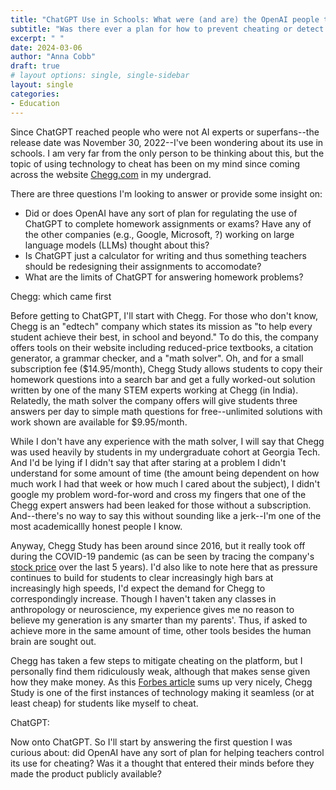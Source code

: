 ```yaml
---
title: "ChatGPT Use in Schools: What were (and are) the OpenAI people thinking?"
subtitle: "Was there ever a plan for how to prevent cheating or detect AI use for completing homework assignments? Should there be?"
excerpt: " "
date: 2024-03-06
author: "Anna Cobb"
draft: true
# layout options: single, single-sidebar
layout: single
categories:
- Education
---
```


Since ChatGPT reached people who were not AI experts or superfans--the release date was November 30, 2022--I've been wondering about its use in schools. I am very far from the only person to be thinking about this, but the topic of using technology to cheat has been on my mind since coming across the website [Chegg.com](https://www.chegg.com/) in my undergrad.

There are three questions I'm looking to answer or provide some insight on:
+ Did or does OpenAI have any sort of plan for regulating the use of ChatGPT to complete homework assignments or exams? Have any of the other companies (e.g., Google, Microsoft, ?) working on large language models (LLMs) thought about this?
+ Is ChatGPT just a calculator for writing and thus something teachers should be redesigning their assignments to accomodate?
+ What are the limits of ChatGPT for answering homework problems?

Chegg: which came first 

Before getting to ChatGPT, I'll start with Chegg. For those who don't know, Chegg is an "edtech" company which states its mission as "to help every student achieve their best, in school and beyond." To do this, the company offers tools on their website including reduced-price textbooks, a citation generator, a grammar checker, and a "math solver". Oh, and for a small subscription fee ($14.95/month), Chegg Study allows students to copy their homework questions into a search bar and get a fully worked-out solution written by one of the many STEM experts working at Chegg (in India). Relatedly, the math solver the company offers will give students three answers per day to simple math questions for free--unlimited solutions with work shown are available for \$9.95/month.

While I don't have any experience with the math solver, I will say that Chegg was used heavily by students in my undergraduate cohort at Georgia Tech. And I'd be lying if I didn't say that after staring at a problem I didn't understand for some amount of time (the amount being dependent on how much work I had that week or how much I cared about the subject), I didn't google my problem word-for-word and cross my fingers that one of the Chegg expert answers had been leaked for those without a subscription. And--there's no way to say this without sounding like a jerk--I'm one of the most academicallly honest people I know.

Anyway, Chegg Study has been around since 2016, but it really took off during the COVID-19 pandemic (as can be seen by tracing the company's [stock price](https://www.google.com/finance/quote/CHGG:NYSE?sa=X&ved=2ahUKEwi7xYqsu-CEAxV2OUQIHUu9DhkQ3ecFegQIIRAX) over the last 5 years). I'd also like to note here that as pressure continues to build for students to clear increasingly high bars at increasingly high speeds, I'd expect the demand for Chegg to correspondingly increase. Though I haven't taken any classes in anthropology or neuroscience, my experience gives me no reason to believe my generation is any smarter than my parents'. Thus, if asked to achieve more in the same amount of time, other tools besides the human brain are sought out.

Chegg has taken a few steps to mitigate cheating on the platform, but I personally find them ridiculously weak, although that makes sense given how they make money. As this [Forbes article](https://www.forbes.com/sites/susanadams/2021/01/28/this-12-billion-company-is-getting-rich-off-students-cheating-their-way-through-covid/?sh=5b7dae77363f) sums up very nicely, Chegg Study is one of the first instances of technology making it seamless (or at least cheap) for students like myself to cheat.

ChatGPT:

Now onto ChatGPT. So I'll start by answering the first question I was curious about: did OpenAI have any sort of plan for helping teachers control its use for cheating? Was it a thought that entered their minds before they made the product publicly available?

